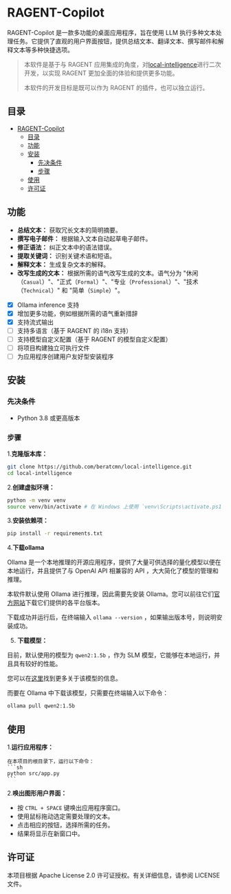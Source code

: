 # RAGENT-Copilot

RAGENT-Copilot 是一款多功能的桌面应用程序，旨在使用 LLM 执行多种文本处理任务。它提供了直观的用户界面按钮，提供总结文本、翻译文本、撰写邮件和解释文本等多种快捷选项。

> 本软件是基于与 RAGENT 应用集成的角度，对[local-intelligence](https://github.com/beratcmn/local-intelligence)进行二次开发，以实现 RAGENT 更加全面的体验和提供更多功能。
>
> 本软件的开发目标是既可以作为 RAGENT 的插件，也可以独立运行。

## 目录

- [RAGENT-Copilot](#ragent-copilot)
  - [目录](#目录)
  - [功能](#功能)
  - [安装](#安装)
    - [先决条件](#先决条件)
    - [步骤](#步骤)
  - [使用](#使用)
  - [许可证](#许可证)

## 功能

- **总结文本：** 获取冗长文本的简明摘要。
- **撰写电子邮件：** 根据输入文本自动起草电子邮件。
- **修正语法：** 纠正文本中的语法错误。
- **提取关键词：** 识别关键术语和短语。
- **解释文本：** 生成复杂文本的解释。
- **改写生成的文本：** 根据所需的语气改写生成的文本。语气分为 "休闲（`Casual`）"、"正式（`Formal`）"、"专业（`Professional`）"、"技术（`Technical`）" 和 "简单（`Simple`）"。

- [x] Ollama inference 支持
- [x] 增加更多功能，例如根据所需的语气重新措辞
- [x] 支持流式输出
- [ ] 支持多语言（基于 RAGENT 的 i18n 支持）
- [ ] 支持模型自定义配置（基于 RAGENT 的模型自定义配置）
- [ ] 将项目构建独立可执行文件
- [ ] 为应用程序创建用户友好型安装程序

## 安装

### 先决条件

- Python 3.8 或更高版本

### 步骤

1.**克隆版本库：**

   ```sh
   git clone https://github.com/beratcmn/local-intelligence.git
   cd local-intelligence
   ```

2.**创建虚拟环境：**

   ```sh
   python -m venv venv
   source venv/bin/activate # 在 Windows 上使用 `venv\Scripts\activate.ps1 或 venv\Scripts\activate.bat`.
   ```

3.**安装依赖项：**

   ```sh
   pip install -r requirements.txt
   ```

4.**下载ollama**

Ollama 是一个本地推理的开源应用程序，提供了大量可供选择的量化模型以便在本地运行，并且提供了与 OpenAI API 相兼容的 API ，大大简化了模型的管理和推理。

本软件默认使用 Ollama 进行推理，因此需要先安装 Ollama。您可以前往它们[官方网站](https://ollama.com/)下载它们提供的各平台版本。

下载成功并运行后，在终端输入 `ollama --version` ，如果输出版本号，则说明安装成功。

5. **下载模型：**

目前，默认使用的模型为 `qwen2:1.5b` ，作为 SLM 模型，它能够在本地运行，并且具有较好的性能。

您可以在[这里](https://huggingface.co/Qwen/Qwen2-1.5B)找到更多关于该模型的信息。

而要在 Ollama 中下载该模型，只需要在终端输入以下命令：

```sh
ollama pull qwen2:1.5b
```

## 使用

1.**运行应用程序：**

    在本项目的根目录下，运行以下命令：
    ```sh
    python src/app.py
    ```

2.**唤出图形用户界面：**
   - 按 `CTRL + SPACE` 键唤出应用程序窗口。
   - 使用鼠标拖动选定需要处理的文本。
   - 点击相应的按钮，选择所需的任务。
   - 结果将显示在新窗口中。

## 许可证

本项目根据 Apache License 2.0 许可证授权。有关详细信息，请参阅 LICENSE 文件。